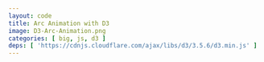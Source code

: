 ```yaml
---
layout: code
title: Arc Animation with D3
image: D3-Arc-Animation.png
categories: [ big, js, d3 ]
deps: [ 'https://cdnjs.cloudflare.com/ajax/libs/d3/3.5.6/d3.min.js' ]
---
```

<style>
    svg{
        width: 100%;
        height: 800px;
    }
</style>
<svg id="svg"></svg>

<script>
    window.addEventListener('load', function(){
        var svg = d3.select('svg');
        var w = parseInt(svg.style('width')),
            h = 800;
        console.log( w,h );
    
    var arc = d3.svg.arc()
        .innerRadius(function(d){return d.inner;})
        .outerRadius(function(d){return d.inner + d.outer;})
        .startAngle(3*Math.PI/2);
    
    var paths = svg.selectAll('path')
        .data( d3.range(15).map(function(m,i){
            return {
                endAngle:3*Math.PI/2,
                newAngle:3*Math.PI/2 + Math.PI + Math.random() * Math.PI,
                inner: 50+i*25,
                outer:20
            };
        }))
        .enter()
        .append('path')
        .attr('d', arc)
        .attr('fill', 'white')
        .attr('transform', 'translate('+(w/2)+','+(h/2)+')');
    
    function arcTween(transition) {
        transition.attrTween('d', function(d) {
            var interpolate = d3.interpolate(d.endAngle, d.newAngle);
            return function(t) {
                d.endAngle = interpolate(t);
                return arc(d);
            };
        });
    }

    function anim(){
        paths
            .data( d3.range(15).map(function(m,i){
                return {
                    endAngle:3*Math.PI/2,
                    newAngle:3*Math.PI/2 + Math.PI + Math.random() * Math.PI,
                    inner: 50+i*25,
                    outer:20
                };
            }))
            .transition()
            //   .duration(function(d,i){return (i+1)*200;})
            .duration(function(d){return d.newAngle*50;})
            .ease('out')
            .delay(function(d,i){return i*20;})
            .call(arcTween);
        }
        anim();

        document.body.addEventListener('click', anim);
    });
</script>